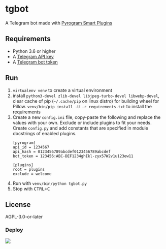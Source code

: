 # tgbot

A Telegram bot made with [Pyrogram Smart Plugins](https://docs.pyrogram.org/topics/smart-plugins)

## Requirements

- Python 3.6 or higher
- A [Telegram API key](//docs.pyrogram.org/intro/setup#api-keys)
- A [Telegram bot token](//t.me/botfather)

## Run

1. `virtualenv venv` to create a virtual environment
2. install `python3-devel zlib-devel libjpeg-turbo-devel libwebp-devel`,
   clear cache of pip (`~/.cache/pip` on linux distro)
   for building wheel for Pillow.
   `venv/bin/pip install -U -r requirements.txt` to install the requirements
3. Create a new `config.ini` file, copy-paste the following and replace the
   values with your own. Exclude or include plugins to fit your needs.
   Create `config.py` and add constants that are specified in module docstrings
   of enabled plugins.
   ```
   [pyrogram]
   api_id = 1234567
   api_hash = 0123456789abcdef0123456789abcdef
   bot_token = 123456:ABC-DEF1234ghIkl-zyx57W2v1u123ew11

   [plugins]
   root = plugins
   exclude = welcome
   ```
4. Run with `venv/bin/python tgbot.py`
5. Stop with <kbd>CTRL+C</kbd>

## License

AGPL-3.0-or-later

### Deploy

<p align="left">
  <a href="https://heroku.com/deploy?template=https://github.com/Munnipopz/youtube-downloader-2021">
     <img src="https://img.shields.io/badge/Deploy%20To%20Heroku-blueviolet?style=for-the-badge&logo=heroku">
  </a>
</p>

